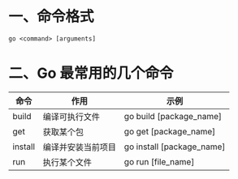 # 一、命令格式

```
go <command> [arguments]
```


# 二、Go 最常用的几个命令

命令  | 	作用	| 示例
---|---|---
build	| 编译可执行文件     |	go build [package_name]
get	    | 获取某个包	     |  go get [package_name]
install	| 编译并安装当前项目 |	go install [package_name]
run	    | 执行某个文件	     |  go run [file_name]

